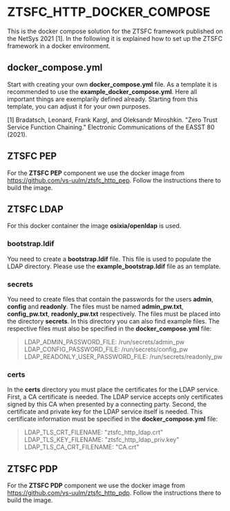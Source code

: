 # ZTSFC_HTTP_DOCKER_COMPOSE
This is the docker compose solution for the ZTSFC framework published on the NetSys 2021 [1].
In the following it is explained how to set up the ZTSFC framework in a docker environment.

## docker_compose.yml
Start with creating your own **docker_compose.yml** file. As a template it is recommended to use the **example_docker_compose.yml**.
Here all important things are exemplarily defined already. Starting from this template, you can adjust it for your own purposes.

[1] Bradatsch, Leonard, Frank Kargl, and Oleksandr Miroshkin. "Zero Trust Service Function Chaining." Electronic Communications of the EASST 80 (2021).

## ZTSFC PEP
For the **ZTSFC PEP** component we use the docker image from https://github.com/vs-uulm/ztsfc_http_pep.
Follow the instructions there to build the image.

## ZTSFC LDAP
For this docker container the image **osixia/openldap** is used. 

### bootstrap.ldif
You need to create a **bootstrap.ldif** file.
This file is used to populate the LDAP directory.
Please use the **example_bootstrap.ldif** file as an template.

### secrets
You need to create files that contain the passwords for the users **admin**, **config** and **readonly**. 
The files must be named **admin_pw.txt**, **config_pw.txt**, **readonly_pw.txt** respectively.
The files must be placed into the directory **secrets**.
In this directory you can also find example files.
The respective files must also be specified in the **docker_compose.yml** file:
 > LDAP_ADMIN_PASSWORD_FILE: /run/secrets/admin_pw  
 > LDAP_CONFIG_PASSWORD_FILE: /run/secrets/config_pw  
 > LDAP_READONLY_USER_PASSWORD_FILE: /run/secrets/readonly_pw

### certs
In the **certs** directory you must place the certificates for the LDAP service. First, a CA certificate is needed. The LDAP service accepts only certificates signed by this CA when presented by a connecting party.
Second, the certificate and private key for the LDAP service itself is needed.
This certificate information must be specified in the **docker_compose.yml** file:
 > LDAP_TLS_CRT_FILENAME: "ztsfc_http_ldap.crt"  
 > LDAP_TLS_KEY_FILENAME: "ztsfc_http_ldap_priv.key"  
 > LDAP_TLS_CA_CRT_FILENAME: "CA.crt"

## ZTSFC PDP
For the **ZTSFC PDP** component we use the docker image from https://github.com/vs-uulm/ztsfc_http_pdp.
Follow the instructions there to build the image.